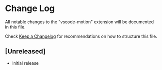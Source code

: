 # Change Log

All notable changes to the "vscode-motion" extension will be documented in this file.

Check [Keep a Changelog](http://keepachangelog.com/) for recommendations on how to structure this file.

## [Unreleased]

- Initial release